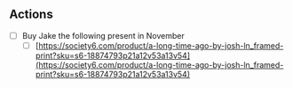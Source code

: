 ## Actions
- [ ] Buy Jake the following present in November
	- [ ] [https://society6.com/product/a-long-time-ago-by-josh-ln_framed-print?sku=s6-18874793p21a12v53a13v54](https://society6.com/product/a-long-time-ago-by-josh-ln_framed-print?sku=s6-18874793p21a12v53a13v54)